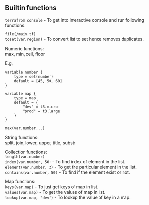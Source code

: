 ## Builtin functions

`terrafrom console` - To get into interactive console and run following functions.  

`file(/main.tf)`  
`toset(var.region)` - To convert list to set hence removes duplicates.  

Numeric functions:  
max, min, ceil, floor  

E.g,
```
variable number {
	type = set(number)
	default = [45, 50, 60]
}

variable map {
	type = map
	default = {
		"dev" = t3.micro
		"prod" = t3.large
	}
}

max(var.number...)
```

String functions:  
split, join, lower, upper, title, substr  

Collection functions:  
`length(var.number)`  
`index(var.number, 50)` - To find index of element in the list.  
`element(var.number, 2)` - To get the particular element in the list.  
`contains(var.number, 50)` - To find if the element exist or not.  

Map functions:  
`keys(var.map)` - To just get keys of map in list.  
`values(var.map)` - To get the values of map in list.  
`lookup(var.map, "dev")` - To lookup the value of key in a map.  
